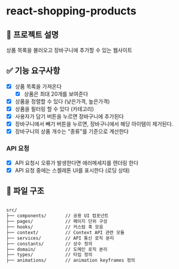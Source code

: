 # react-shopping-products

## 💬 프로젝트 설명

상품 목록을 불러오고 장바구니에 추가할 수 있는 웹사이트

## ✅ 기능 요구사항

- [x] 상품 목록을 가져온다
  - [x] 상품은 최대 20개를 보여준다
- [x] 상품을 정렬할 수 있다 (낮은가격, 높은가격)
- [x] 상품을 필터링 할 수 있다 (카테고리)
- [x] 사용자가 담기 버튼을 누르면 장바구니에 추가된다
- [x] 장바구니에서 빼기 버튼을 누르면, 장바구니에서 해당 아이템이 제거된다.
- [x] 장바구니의 상품 개수는 "종류"를 기준으로 계산한다

### API 요청

- [x] API 요청시 오류가 발생한다면 에러메세지를 렌더링 한다
- [x] API 요청 중에는 스켈레톤 UI를 표시한다 (로딩 상태)

## 📁 파일 구조

```bash

src/
├── components/       // 공용 UI 컴포넌트
├── pages/            // 페이지 단위 구성
├── hooks/            // 커스텀 훅 모음
├── context/          // Context API 관련 모듈
├── services/         // API 통신 로직 분리
├── constants/        // 상수 정의
├── domain/           // 도메인 로직 분리
├── types/            // 타입 정의
├── animations/       // animation keyframes 정의
```
